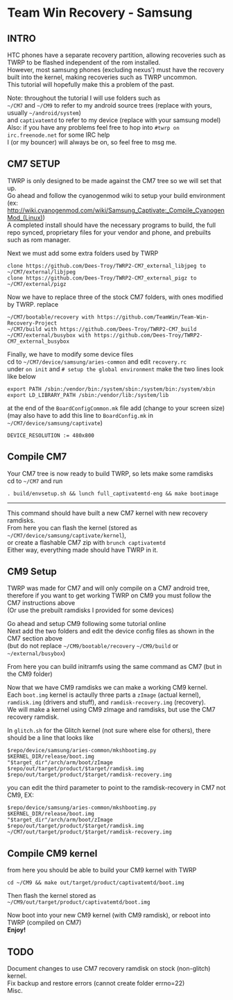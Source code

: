 Team Win Recovery - Samsung
===========================

INTRO
-----
HTC phones have a separate recovery partition, allowing recoveries such as TWRP to be flashed independent of the rom installed.  
However, most samsung phones (excluding nexus') must have the recovery built into the kernel, making recoveries such as TWRP uncommon.  
This tutorial will hopefully make this a problem of the past.  

Note: throughout the tutorial I will use folders such as  
`~/CM7` and `~/CM9` to refer to my android source trees (replace with yours, usually `~/android/system`)  
and `captivatemtd` to refer to my device (replace with your samsung model)  
Also: if you have any problems feel free to hop into `#twrp on irc.freenode.net` for some IRC help  
I (or my bouncer) will always be on, so feel free to msg me.  

CM7 SETUP
---------
TWRP is only designed to be made against the CM7 tree so we will set that up.  
Go ahead and follow the cyanogenmod wiki to setup your build environment  
(ex: http://wiki.cyanogenmod.com/wiki/Samsung_Captivate:_Compile_CyanogenMod_(Linux))  
A completed install should have the necessary programs to build, the full repo synced, proprietary files for your vendor and phone, and prebuilts such as rom manager.  

Next we must add some extra folders used by TWRP  

    clone https://github.com/Dees-Troy/TWRP2-CM7_external_libjpeg to ~/CM7/external/libjpeg
    clone https://github.com/Dees-Troy/TWRP2-CM7_external_pigz to ~/CM7/external/pigz

Now we have to replace three of the stock CM7 folders, with ones modified by TWRP. replace  

    ~/CM7/bootable/recovery with https://github.com/TeamWin/Team-Win-Recovery-Project
    ~/CM7/build with https://github.com/Dees-Troy/TWRP2-CM7_build
    ~/CM7/external/busybox with https://github.com/Dees-Troy/TWRP2-CM7_external_busybox

Finally, we have to modify some device files  
cd to `~/CM7/device/samsung/aries-common` and edit `recovery.rc`  
under `on init` and `# setup the global environment` make the two lines look like below  

    export PATH /sbin:/vendor/bin:/system/sbin:/system/bin:/system/xbin
    export LD_LIBRARY_PATH /sbin:/vendor/lib:/system/lib

at the end of the `BoardConfigCommon.mk` file add (change to your screen size)  
(may also have to add this line to `BoardConfig.mk` in `~/CM7/device/samsung/captivate`)  

    DEVICE_RESOLUTION := 480x800

Compile CM7
-----------

Your CM7 tree is now ready to build TWRP, so lets make some ramdisks  
cd to `~/CM7` and run  

    . build/envsetup.sh && lunch full_captivatemtd-eng && make bootimage

----

This command should have built a new CM7 kernel with new recovery ramdisks.  
From here you can flash the kernel (stored as `~/CM7/device/samsung/captivate/kernel`),  
or create a flashable CM7 zip with `brunch captivatemtd`  
Either way, everything made should have TWRP in it.  

CM9 Setup
---------
TWRP was made for CM7 and will only compile on a CM7 android tree,  
therefore if you want to get working TWRP on CM9 you must follow the CM7 instructions above  
(Or use the prebuilt ramdisks I provided for some devices)  

Go ahead and setup CM9 following some tutorial online  
Next add the two folders and edit the device config files as shown in the CM7 section above  
(but do not replace `~/CM9/bootable/recovery` `~/CM9/build` or `~/external/busybox`)  

From here you can build initramfs using the same command as CM7 (but in the CM9 folder)  

Now that we have CM9 ramdisks we can make a working CM9 kernel.  
Each `boot.img` kernel is actaully three parts a `zImage` (actual kernel), `ramdisk.img` (drivers and stuff), and `ramdisk-recovery.img` (recovery).  
We will make a kernel using CM9 zImage and ramdisks, but use the CM7 recovery ramdisk.  

In `glitch.sh` for the Glitch kernel (not sure where else for others), there should be a line that looks like  

    $repo/device/samsung/aries-common/mkshbootimg.py $KERNEL_DIR/release/boot.img
    "$target_dir"/arch/arm/boot/zImage
    $repo/out/target/product/$target/ramdisk.img
    $repo/out/target/product/$target/ramdisk-recovery.img

you can edit the third parameter to point to the ramdisk-recovery in CM7 not CM9, EX:  

    $repo/device/samsung/aries-common/mkshbootimg.py $KERNEL_DIR/release/boot.img
    "$target_dir"/arch/arm/boot/zImage
    $repo/out/target/product/$target/ramdisk.img
    ~/CM7/out/target/product/$target/ramdisk-recovery.img

Compile CM9 kernel
------------------

from here you should be able to build your CM9 kernel with TWRP  

    cd ~/CM9 && make out/target/product/captivatemtd/boot.img

Then flash the kernel stored as `~/CM9/out/target/product/captivatemtd/boot.img`  

Now boot into your new CM9 kernel (with CM9 ramdisk), or reboot into TWRP (compiled on CM7)  
**Enjoy!**  

TODO
----
Document changes to use CM7 recovery ramdisk on stock (non-glitch) kernel.  
Fix backup and restore errors (cannot create folder errno=22)  
Misc.  
